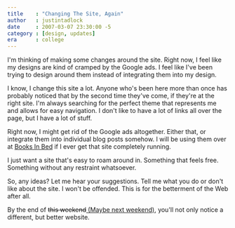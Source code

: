 ```yaml
---
title    : "Changing The Site, Again"
author   : justintadlock
date     : 2007-03-07 23:30:00 -5
category : [design, updates]
era      : college
---
```


I'm thinking of making some changes around the site.  Right now, I feel like my designs are kind of cramped by the Google ads.  I feel like I've been trying to design around them instead of integrating them into my design.

I know, I change this site a lot.  Anyone who's been here more than once has probably noticed that by the second time they've come, if they're at the right site.  I'm always searching for the perfect theme that represents me and allows for easy navigation.  I don't like to have a lot of links all over the page, but I have a lot of stuff.

Right now, I might get rid of the Google ads altogether.  Either that, or integrate them into individual blog posts somehow.  I will be using them over at <a href="http://booksinbed.com" title="Books In Bed"> Books In Bed</a> if I ever get that site completely running.

I just want a site that's easy to roam around in.  Something that feels free.  Something without any restraint whatsoever.

So, any ideas?  Let me hear your suggestions.  Tell me what you do or don't like about the site.  I won't be offended.  This is for the betterment of the Web after all.

By the end of <del datetime="2007-03-12T04:21:01+00:00"> this weekend</del><ins datetime="2007-03-12T04:21:01+00:00"> (Maybe next weekend)</ins>, you'll not only notice a different, but better website.
